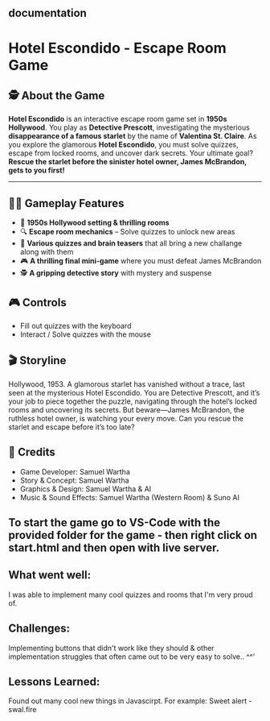 ## documentation
# Hotel Escondido - Escape Room Game
## 🕵️ About the Game  
**Hotel Escondido** is an interactive escape room game set in **1950s Hollywood**.
You play as **Detective Prescott**, investigating the mysterious **disappearance of a famous starlet** by the name of **Valentina St. Claire**. As you explore the glamorous **Hotel Escondido**, you must solve quizzes, escape from locked rooms, and uncover dark secrets. Your ultimate goal? **Rescue the starlet before the sinister hotel owner, James McBrandon, gets to you first!**

---
## 🧑‍💻 Gameplay Features  
- 🏨 **1950s Hollywood setting & thrilling rooms**  
- 🔍 **Escape room mechanics** – Solve quizzes to unlock new areas
- 📝 **Various quizzes and brain teasers** that all bring a new challange along with them
- 🎮 **A thrilling final mini-game** where you must defeat James McBrandon  
- 🕵️ **A gripping detective story** with mystery and suspense
## 🎮 Controls
- Fill out quizzes with the keyboard
- Interact / Solve quizzes with the mouse
## 🎬 Storyline
Hollywood, 1953. A glamorous starlet has vanished without a trace, last seen at the mysterious Hotel Escondido.
You are Detective Prescott, and it’s your job to piece together the puzzle, navigating through the hotel’s locked rooms and uncovering its secrets. But beware—James McBrandon, the ruthless hotel owner, is watching your every move.
Can you rescue the starlet and escape before it’s too late?
## 🤝 Credits
- Game Developer: Samuel Wartha
- Story & Concept: Samuel Wartha
- Graphics & Design: Samuel Wartha & AI
- Music & Sound Effects: Samuel Wartha (Western Room) & Suno AI
## To start the game go to VS-Code with the provided folder for the game - then right click on start.html and then open with live server.
## What went well:
I was able to implement many cool quizzes and rooms that I'm very proud of.
## Challenges:
Implementing buttons that didn't work like they should & other implementation struggles that often came out to be very easy to solve.. ^^'
## Lessons Learned:
Found out many cool new things in Javascirpt. For example: Sweet alert - swal.fire
